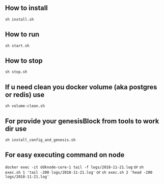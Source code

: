 ## How to install
`sh install.sh`

## How to run
`sh start.sh`

## How to stop
`sh stop.sh`

## If u need clean you docker volume (aka postgres or redis) use
`sh volume-clean.sh`

## For provide your genesisBlock from tools to work dir use
`sh install_config_and_genesis.sh`

## For easy executing command on node
`docker exec -it ddknode-core-1 tail -f logs/2018-11-21.log` or 
`sh exec.sh 1 'tail -200 logs/2018-11-21.log'` or
`sh exec.sh 2 'head -200 logs/2018-11-21.log'`